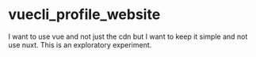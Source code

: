 # vuecli_profile_website
I want to use vue and not just the cdn but I want to keep it simple and not use nuxt. This is an exploratory experiment.
